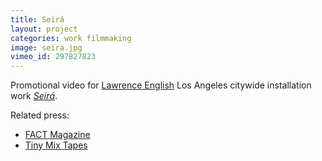 ```yaml
---
title: Seirá
layout: project
categories: work filmmaking
image: seira.jpg
vimeo_id: 297827823
---
```


Promotional video for [Lawrence English] Los Angeles citywide installation work [_Seirá_][axs].

Related press:

- [FACT Magazine](http://www.factmag.com/2018/11/01/lawrence-english-seira/)
- [Tiny Mix Tapes](https://www.tinymixtapes.com/news/room40s-lawrence-english-invades-la-new-city-wide-sound-installation-seira)

[axs]: https://www.axsfestival.org/lawrence-english/
[lawrence english]: https://www.lawrenceenglish.com
